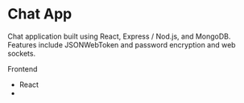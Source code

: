 # Chat App

Chat application built using React, Express / Nod.js, and MongoDB. Features include JSONWebToken and password encryption and web sockets.

Frontend
- React
- 